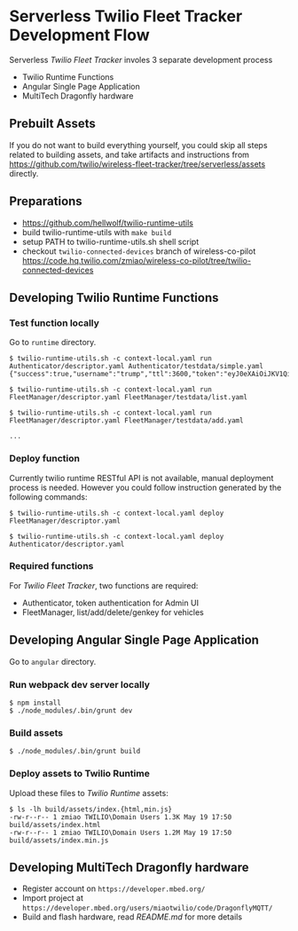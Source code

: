 # Serverless Twilio Fleet Tracker Development Flow

Serverless _Twilio Fleet Tracker_ involes 3 separate development process

- Twilio Runtime Functions
- Angular Single Page Application
- MultiTech Dragonfly hardware

## Prebuilt Assets

If you do not want to build everything yourself, you could skip all steps related to building assets, and take artifacts and instructions from https://github.com/twilio/wireless-fleet-tracker/tree/serverless/assets directly.

## Preparations

- https://github.com/hellwolf/twilio-runtime-utils
- build twilio-runtime-utils with `make build`
- setup PATH to twilio-runtime-utils.sh shell script
- checkout `twilio-connected-devices` branch of wireless-co-pilot https://code.hq.twilio.com/zmiao/wireless-co-pilot/tree/twilio-connected-devices

## Developing Twilio Runtime Functions

### Test function locally

Go to `runtime` directory.

```
$ twilio-runtime-utils.sh -c context-local.yaml run Authenticator/descriptor.yaml Authenticator/testdata/simple.yaml 
{"success":true,"username":"trump","ttl":3600,"token":"eyJ0eXAiOiJKV1QiLCJhbGciOiJIUzI1NiIsImN0eSI6InR3aWxpby1mcGE7dj0xIn0.eyJqdGkiOiJTSzI2MzQ3MTM2N2E0OGI2Yjc4NjEyZTQyYzA5ZmFkNmI3LTE0OTUyMDQ5NDkiLCJncmFudHMiOnsiaWRlbnRpdHkiOiJ0cnVtcCIsImRhdGFfc3luYyI6eyJzZXJ2aWNlX3NpZCI6IklTYzg5NThjOGIzODNmZmM2YjhkMTc2ZmJlYmViMWE1YTkifX0sImlhdCI6MTQ5NTIwNDk0OSwiZXhwIjoxNDk1MjA4NTQ5LCJpc3MiOiJTSzI2MzQ3MTM2N2E0OGI2Yjc4NjEyZTQyYzA5ZmFkNmI3Iiwic3ViIjoiQUM3OTMzOTk2M2E5OWY0NzZlNmYwYjMyMTRhYmQ0OGE5ZCJ9.IPQ5QTkTacXaQ4YI4nifii_yrabI5Fk5gzYse8M4tT4"}

$ twilio-runtime-utils.sh -c context-local.yaml run FleetManager/descriptor.yaml FleetManager/testdata/list.yaml  

$ twilio-runtime-utils.sh -c context-local.yaml run FleetManager/descriptor.yaml FleetManager/testdata/add.yaml  

...
```

### Deploy function

Currently twilio runtime RESTful API is not available, manual deployment process is needed. However you could follow instruction generated by the following commands:

```
$ twilio-runtime-utils.sh -c context-local.yaml deploy FleetManager/descriptor.yaml 

$ twilio-runtime-utils.sh -c context-local.yaml deploy Authenticator/descriptor.yaml 
```

### Required functions

For _Twilio Fleet Tracker_, two functions are required:

- Authenticator, token authentication for Admin UI
- FleetManager, list/add/delete/genkey for vehicles

## Developing Angular Single Page Application

Go to `angular` directory.

### Run webpack dev server locally

```
$ npm install
$ ./node_modules/.bin/grunt dev
```

### Build assets

```
$ ./node_modules/.bin/grunt build
```


### Deploy assets to Twilio Runtime

Upload these files to _Twilio Runtime_ assets:

```
$ ls -lh build/assets/index.{html,min.js}
-rw-r--r-- 1 zmiao TWILIO\Domain Users 1.3K May 19 17:50 build/assets/index.html
-rw-r--r-- 1 zmiao TWILIO\Domain Users 1.2M May 19 17:50 build/assets/index.min.js
```


## Developing MultiTech Dragonfly hardware

- Register account on `https://developer.mbed.org/`
- Import project at `https://developer.mbed.org/users/miaotwilio/code/DragonflyMQTT/`
- Build and flash hardware, read _README.md_ for more details
